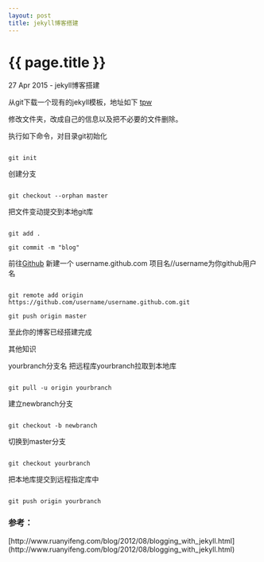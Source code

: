 ```yaml
---
layout: post
title: jekyll博客搭建
---
```


{{ page.title }}
================

<p class="meta">27 Apr 2015 - jekyll博客搭建</p>

从git下载一个现有的jekyll模板，地址如下
[tpw](https://github.com/mojombo/tpw/)

修改文件夹，改成自己的信息以及把不必要的文件删除。

执行如下命令，对目录git初始化

<code>
git init
</code>

创建分支

<code>
git checkout --orphan master
</code>

把文件变动提交到本地git库

<code>
git add .
</code>

<code>
git commit -m "blog"
</code>

前往[Github](https://github.com) 新建一个 username.github.com 项目名//username为你github用户名

<code>
git remote add origin https://github.com/username/username.github.com.git
</code>

<code>
git push origin master
</code>

至此你的博客已经搭建完成


其他知识

yourbranch分支名 把远程库yourbranch拉取到本地库

<code>
git pull -u origin yourbranch
</code>

建立newbranch分支 

<code>
git checkout -b newbranch
</code>

切换到master分支

<code>
git checkout yourbranch
</code>

把本地库提交到远程指定库中

<code>
git push origin yourbranch
</code>

<h3>参考：</h3>
[http://www.ruanyifeng.com/blog/2012/08/blogging_with_jekyll.html](http://www.ruanyifeng.com/blog/2012/08/blogging_with_jekyll.html)

